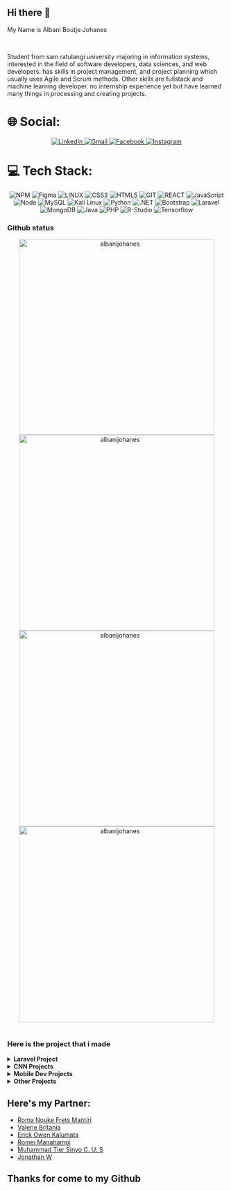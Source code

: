 <h2>Hi there 👋</h2>

<p>My Name is Albani Boutje Johanes</p>
<br>
<p>
  Student from sam ratulangi university majoring in information systems, interested in the field of software developers, data sciences, and web developers. has skills in project management, and project planning which usually uses Agile and Scrum methods. Other skills are fullstack and machine learning developer. no internship experience yet but have learned many things in processing and creating projects.
</p>

# 🌐 Social:

<div align="center">
  <a href='https://www.linkedin.com/in/albani-johanes-822459279/'>
  <img src='https://img.shields.io/badge/-LinkedIn-%230077B5?style=for-the-badge&logo=linkedin&logoColor=white' alt='LinkedIn'/>
  </a>
  <a href='mailto:albanibjl@gmail.com'>
  <img src='https://img.shields.io/badge/-Gmail-%23333?style=for-the-badge&logo=gmail&logoColor=white' alt='Gmail'/>
  </a>
  <a href='https://web.facebook.com/albani.bjl.5'>
    <img src='https://img.shields.io/badge/Facebook-1877F2?style=for-the-badge&logo=facebook&logoColor=white' alt='Facebook'>
  </a>
  <a href='https://www.instagram.com/albaniboutje'>
    <img src='https://img.shields.io/badge/Instagram-E4405F?style=for-the-badge&logo=instagram&logoColor=white' alt='Instagram'>
  </a>
</div>

# 💻 Tech Stack:

<div align="center">
  <img src='https://img.shields.io/badge/NPM-%23000000.svg?style=for-the-badge&logo=npm&logoColor=white' alt='NPM'>
  <img src='https://img.shields.io/badge/figma-%23F24E1E.svg?style=for-the-badge&logo=figma&logoColor=white' alt='Figma'>
  <img src='https://img.shields.io/badge/Linux-FCC624?style=for-the-badge&logo=linux&logoColor=black' alt='LINUX'>
  <img src='https://img.shields.io/badge/css3-%231572B6.svg?style=for-the-badge&logo=css3&logoColor=white' alt='CSS3'>
  <img src='https://img.shields.io/badge/html5-%23E34F26.svg?style=for-the-badge&logo=html5&logoColor=white' alt='HTML5'>
  <img src='https://img.shields.io/badge/GIT-E44C30?style=for-the-badge&logo=git&logoColor=white' alt='GIT'>
  <img src='https://img.shields.io/badge/React-002160?style=for-the-badge&logo=react&logoColor=61DAFB' alt='REACT'>
  <img src='https://img.shields.io/badge/JavaScript-F7DF1E?style=for-the-badge&logo=javascript&logoColor=black' alt='JavaScript'>
  <img src='https://img.shields.io/badge/Node.js-43853D?style=for-the-badge&logo=node.js&logoColor=white' alt='Node'>
  <img src='https://img.shields.io/badge/MySQL-005C84?style=for-the-badge&logo=mysql&logoColor=white' alt='MySQL'>
  <img src='https://img.shields.io/badge/Kali_Linux-557C94?style=for-the-badge&logo=kali-linux&logoColor=white' alt='Kali Linux'>
  <img src='https://img.shields.io/badge/Python-3776AB?style=for-the-badge&logo=python&logoColor=white' alt='Python'>
  <img src='https://img.shields.io/badge/.NET-5C2D91?style=for-the-badge&logo=.net&logoColor=white' alt='.NET'>
  <img src='https://img.shields.io/badge/Bootstrap-563D7C?style=for-the-badge&logo=bootstrap&logoColor=white' alt='Bootstrap'>
  <img src='https://img.shields.io/badge/Laravel-FF2D20?style=for-the-badge&logo=laravel&logoColor=white' alt='Laravel'>
  <img src='https://img.shields.io/badge/MongoDB-4EA94B?style=for-the-badge&logo=mongodb&logoColor=white' alt='MongoDB'>
  <img src='https://img.shields.io/badge/Java-ED8B00?style=for-the-badge&logo=openjdk&logoColor=white' alt='Java'>
  <img src='https://img.shields.io/badge/PHP-777BB4?style=for-the-badge&logo=php&logoColor=white' alt='PHP'>
  <img src='https://img.shields.io/badge/R-276DC3?style=for-the-badge&logo=r&logoColor=white' alt='R-Studio'>
  <img src='https://img.shields.io/badge/TensorFlow-FF6F00?style=for-the-badge&logo=tensorflow&logoColor=white' alt='Tensorflow'>
</div>

<h3>Github status</h3>

<div align="center">
   <a href="https://github.com/albanijohanes">
     <img src="https://github-readme-stats.vercel.app/api?username=albanijohanes&&include_all_commits=true&count_private=true&show_icons=true&theme=synthwave&hide_border=true" width="450" alt="albanijohanes"/>
     <img src="https://github-readme-streak-stats.herokuapp.com/?user=albanijohanes&theme=synthwave&hide_border=true&date_format=j%20M[%20Y]" width="450" alt="albanijohanes"/>
     <img src="https://github-readme-stats.vercel.app/api/top-langs/?username=albanijohanes&layout=compact&theme=synthwave" width="450"  alt="albanijohanes"/>
     <img src="https://github-profile-trophy.vercel.app/?username=albanijohanes&title=MultipleLang,Stars,Followers,Issues,Commits,Puller&row=2&column=3&layout=compact&theme=synthwave&no-frame=true&no-bg=true" width="450" alt="albanijohanes"/>
   </a>
</div>
<br>

<h3>Here is the project that i made</h3>
<details>	
  <br />
  <summary><b>Laravel Project</b></summary>
  	<ul>
      <li><a href="https://github.com/albanijohanes/crud-laravel">Crud-laravel</a></li>
      <li><a href="https://github.com/albanijohanes/laravel-react-api-crud">Crud laravel with front-end react and API</a></li>
      <li><a href="https://github.com/albanijohanes/project_gemastik">Porter Application featuring Roma Mantiri as Team Leader</a><span> The web: touleos.great-site.net</span></li>
      <li><a href="https://github.com/albanijohanes/riversky-laravel">Riversky as Information Application use laravel</a></li>
  	</ul>	
</details>

<details>
  <summary><b>CNN Projects</b></summary>
    <ul>
      <li><a href="https://github.com/albanijohanes/Identification-Banana">Identification Banana Using CNN</a></li>
      <li><a href="https://github.com/romanouke/Identifikasi-Suara-Burung-Weris">Identification of the Weris Bird Song using CNN and Mel-Frequency Cepstral Coefficients featuring Roma Mantiri as Team Leader</a></li>
    </ul>
</details>
<details>
  <summary><b>Mobile Dev Projects</b></summary>
    <ul>
      <li><a href="https://github.com/romanouke/BroCAF-Apps">BroCAF Application featuring Roma Mantiri as the Scrum Master</a></li>
    </ul>
</details>
<details>
  <summary><b>Other Projects</b></summary>
    <ul>
      <li><a href="https://github.com/albanijohanes/Arduino-Card-Detector">Card Detector Using Arduino as Door Security</a></li>
      <li><a href="https://github.com/albanijohanes/Riversky">PHP Native for web Riversky</a></li>
      <li><a href="https://github.com/albanijohanes/MVC_Sederhana">Project Simple MVC</a></li>
      <li><a href="https://github.com/albanijohanes/ProjectAutomataNFA">NFA Checker</a><span> The web: albani.epizy.com</span></li>
      <li><a href="https://github.com/albanijohanes/UAS-Programming">Project Final for Programming Semester 1</a></li>
      <li><a href="https://github.com/albanijohanes/Clock-Digital-Tkinter">Make a Clock Digital GUI using Python TKinter</a></li>
      <li><a href="https://github.com/albanijohanes/Sorting-Python">Make a InsertionSort and BubbleSort</a></li>
      <li><a href="https://github.com/albanijohanes/Calculator-Python-Tkinter">Make a Calculator GUI using Python TKinter</a></li>
    </ul>
</details>


<h2>Here's my Partner: </h2>
<ul>
  <li>
    <a href='https://github.com/romanouke'>
      Roma Nouke Frets Mantiri
    </a>
  </li>
  <li>
    <a href='https://github.com/vaylerie'>
      Valerie Britania
    </a>
  </li>
  <li>
    <a href='https://github.com/Latabuzz'>
      Erick Owen Kalumata
    </a>
  </li>
  <li>
    <a href='https://github.com/romeiaAlexander'>
      Romei Manahampi
    </a>
  </li>
  <li>
    <a href='https://github.com/Stalker-moment'>
      Muhammad Tier Sinyo C. U. S
    </a>
  </li>
  <li>
    <a href='https://github.com/joydozer'>
      Jonathan W
    </a>
  </li>
</ul>

<h2>Thanks for come to my Github</h2>


